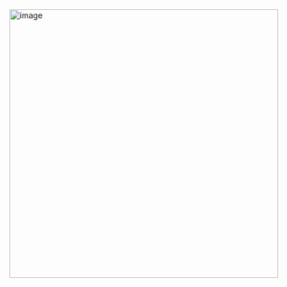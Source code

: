 <img width="473" alt="image" src="https://github.com/user-attachments/assets/490be587-2373-485c-9395-5dd0b80537f3" />
